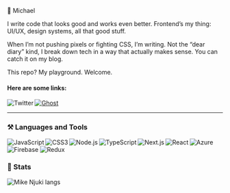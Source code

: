 📎 Michael

I write code that looks good and works even better. Frontend’s my thing: UI/UX, design systems, all that good stuff.

When I’m not pushing pixels or fighting CSS, I’m writing. Not the “dear diary” kind, I break down tech in a way that actually makes sense. You can catch it on my blog.

This repo? My playground.
Welcome.

#### Here are some links:
<a href="https://twitter.com/YourTwitterHandle" target="_blank">
  <img align="left" src="https://img.shields.io/badge/Twitter-%231DA1F2.svg?style=for-the-badge&logo=Twitter&logoColor=white" alt="Twitter">
</a>
<a href="https://blog.mikenjuki.com" target="_blank">
<img src="https://img.shields.io/badge/ghost-000?style=for-the-badge&logo=ghost&logoColor=%23F7DF1E" alt="Ghost">
</a>
<br>

***
 
### ⚒️ Languages and Tools
<img align="left"
src="https://img.shields.io/badge/javascript-%23323330.svg?style=for-the-badge&logo=javascript&logoColor=%23F7DF1E"
alt="JavaScript" />
<img align="left" src="https://img.shields.io/badge/css3-%231572B6.svg?style=for-the-badge&logo=css3&logoColor=white" alt="CSS3" />
<img align="left" src="https://img.shields.io/badge/node.js-6DA55F?style=for-the-badge&logo=node.js&logoColor=white" alt="Node.js">
<img align="left" src="https://img.shields.io/badge/typescript-%23007ACC.svg?style=for-the-badge&logo=typescript&logoColor=white" alt="TypeScript">
<img align="left" align="left" src="https://img.shields.io/badge/Next-black?style=for-the-badge&logo=next.js&logoColor=white" alt="Next.js">
<img align="left" src="https://img.shields.io/badge/react-%2320232a.svg?style=for-the-badge&logo=react&logoColor=%2361DAFB" alt="React">
<img src="https://img.shields.io/badge/azure-%230072C6.svg?style=for-the-badge&logo=microsoftazure&logoColor=white" alt="Azure">
<img src="https://img.shields.io/badge/firebase-%23039BE5.svg?style=for-the-badge&logo=firebase" alt="Firebase">
<img  src="https://img.shields.io/badge/redux-%23593d88.svg?style=for-the-badge&logo=redux&logoColor=white" alt="Redux">



<!-- BLOG-POST-LIST:START -->
<!-- BLOG-POST-LIST:END -->


### 🧮 Stats
<img align="left" src="https://github-readme-stats.vercel.app/api/top-langs/?username=mikenjuki&layout=donut" alt="Mike Njuki langs" />
<!--  
<img align="left" width="50%" src="https://github-readme-stats.vercel.app/api?username=mikenjuki&show_icons=true&theme=tokyonight" alt="Mike Njuki stats" />
-->

